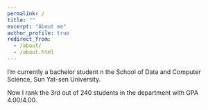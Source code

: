 ```yaml
---
permalink: /
title: ""
excerpt: "About me"
author_profile: true
redirect_from: 
  - /about/
  - /about.html
---
```


I’m currently a bachelor student n the School of Data and Computer Science, Sun Yat-sen University.

Now I rank the 3rd out of 240 students in the department with GPA 4.00/4.00.





